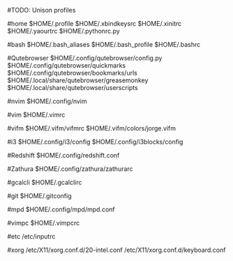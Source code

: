 #TODO:
Unison profiles

#home
$HOME/.profile
$HOME/.xbindkeysrc
$HOME/.xinitrc
$HOME/.yaourtrc
$HOME/.pythonrc.py

#bash
$HOME/.bash_aliases
$HOME/.bash_profile
$HOME/.bashrc

#Qutebrowser
$HOME/.config/qutebrowser/config.py
$HOME/.config/qutebrowser/quickmarks
$HOME/.config/qutebrowser/bookmarks/urls
$HOME/.local/share/qutebrowser/greasemonkey
$HOME/.local/share/qutebrowser/userscripts

#nvim
$HOME/.config/nvim

#vim
$HOME/.vimrc

#vifm
$HOME/.vifm/vifmrc
$HOME/.vifm/colors/jorge.vifm

#i3 
$HOME/.config/i3/config
$HOME/.config/i3blocks/config

#Redshift
$HOME/.config/redshift.conf

#Zathura
$HOME/.config/zathura/zathurarc

#gcalcli
$HOME/.gcalclirc

#git
$HOME/.gitconfig

#mpd
$HOME/.config/mpd/mpd.conf

#vimpc
$HOME/.vimpcrc

#etc
/etc/inputrc

#xorg
/etc/X11/xorg.conf.d/20-intel.conf
/etc/X11/xorg.conf.d/keyboard.conf


